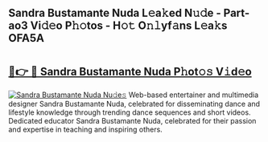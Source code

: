 ## Sandra Bustamante Nuda L𝚎a𝚔ed N𝚞𝚍e - Part-ao3 Vi𝚍𝚎o P𝚑𝚘tos - H𝚘𝚝 O𝚗𝚕yf𝚊ns L𝚎a𝚔s OFA5A

# <h2><a href="http://kf96ap.oniu.top/?m=Sandra+Bustamante+Nuda">🔗👉 🔴 Sandra Bustamante Nuda P𝚑ot𝚘𝚜 V𝚒d𝚎o</a></h2>

[![Sandra Bustamante Nuda Nu𝚍e𝚜](https://i.imgur.com/0qMVB7G.gif)](http://kf96ap.oniu.top/?m=Sandra+Bustamante+Nuda)
Web-based entertainer and multimedia designer Sandra Bustamante Nuda, celebrated for disseminating dance and lifestyle knowledge through trending dance sequences and short videos. Dedicated educator Sandra Bustamante Nuda, celebrated for their passion and expertise in teaching and inspiring others.  
